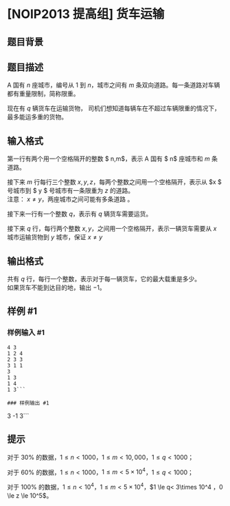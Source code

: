 # [NOIP2013 提高组] 货车运输

## 题目背景



## 题目描述

A 国有 $n$ 座城市，编号从 $1$ 到 $n$，城市之间有 $m$ 条双向道路。每一条道路对车辆都有重量限制，简称限重。  

现在有 $q$ 辆货车在运输货物， 司机们想知道每辆车在不超过车辆限重的情况下，最多能运多重的货物。


## 输入格式

第一行有两个用一个空格隔开的整数 $ n,m$，表示 A 国有 $ n$ 座城市和 $m$ 条道路。  

接下来 $m$ 行每行三个整数 $x, y, z$，每两个整数之间用一个空格隔开，表示从 $x $ 号城市到 $ y $ 号城市有一条限重为 $z$ 的道路。    
注意： $x \neq y$，两座城市之间可能有多条道路 。

接下来一行有一个整数 $q$，表示有 $q$ 辆货车需要运货。

接下来 $q$ 行，每行两个整数 $x,y$，之间用一个空格隔开，表示一辆货车需要从 $x$ 城市运输货物到 $y$ 城市，保证 $x \neq y$


## 输出格式

共有 $q$ 行，每行一个整数，表示对于每一辆货车，它的最大载重是多少。  
如果货车不能到达目的地，输出 $-1$。


## 样例 #1

### 样例输入 #1
```
4 3
1 2 4
2 3 3
3 1 1
3
1 3
1 4
1 3```

### 样例输出 #1

```
3
-1
3```

## 提示

对于 $30\%$ 的数据，$1 \le n < 1000$，$1 \le m < 10,000$，$1\le q< 1000$；

对于 $60\%$ 的数据，$1 \le n < 1000$，$1 \le m < 5\times 10^4$，$1 \le q< 1000$；

对于 $100\%$ 的数据，$1 \le n < 10^4$，$1 \le m < 5\times 10^4$，$1 \le q< 3\times 10^4 $，$0 \le z \le 10^5$。

